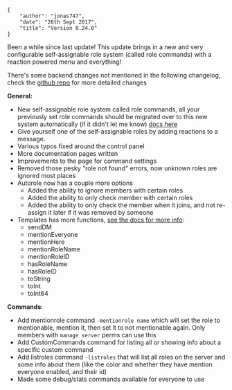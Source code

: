     {
        "author": "jonas747",
        "date": "26th Sept 2017",
        "title": "Version 0.24.0"
    }

Been a while since last update! This update brings in a new and very configurable self-assignable role system (called role commands) with a reaction powered menu and everything!

There's some backend changes not mentioned in the following changelog, check the [github repo](https://github.com/botlabs-gg/yagpdb) for more detailed changes

**General:**

 - New self-assignable role system called role commands, all your previously set role commands should be migrated over to this new system automatically (if it didn't let me know) [docs here](https://testing.yagpdb.xyz/docs/role+commands+%2F+self+assignable+roles)
 - Give yourself one of the self-assignable roles by adding reactions to a message.
 - Various typos fixed around the control panel
 - More documentation pages written
 - Improvements to the page for command settings
 - Removed those pesky "role not found" errors, now unknown roles are ignored most places
 - Autorole now has a couple more options
     + Added the ability to ignore members with certain roles
     + Added the ability to only check member with certain roles
     + Added the ability to only check the member when it joins, and not re-assign it later if it was removed by someone
 - Templates has more functions, [see the docs for more info](/docs/templates):
     + sendDM
     + mentionEveryone
     + mentionHere
     + mentionRoleName
     + mentionRoleID
     + hasRoleName
     + hasRoleID
     + toString
     + toInt
     + toInt64

**Commands**:

 - Add mentionrole command `-mentionrole name` which will set the role to mentionable, mention it, then set it to not mentionable again. Only members with `manage server` perms can use this
 - Add CustomCommands command for listing all or showing info about a specific custom command
 - Add listroles command `-listroles` that will list all roles on the server and some info about them (like the color and whether they have mention everyone enabled, and their id)
 - Made some debug/stats commands available for everyone to use